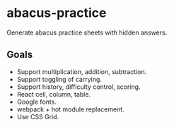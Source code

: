 # abacus-practice

Generate abacus practice sheets with hidden answers.

## Goals

- Support multiplication, addition, subtraction.
- Support toggling of carrying.
- Support history, difficulty control, scoring.
- React cell, column, table.
- Google fonts.
- webpack + hot module replacement.
- Use CSS Grid.
